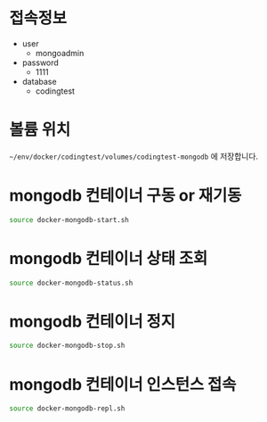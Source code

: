 # 접속정보
- user
    - mongoadmin
- password
    - 1111
- database
    - codingtest



# 볼륨 위치

`~/env/docker/codingtest/volumes/codingtest-mongodb` 에 저장합니다.



# mongodb 컨테이너 구동 or 재기동

```bash
source docker-mongodb-start.sh
```



# mongodb 컨테이너 상태 조회

```bash
source docker-mongodb-status.sh
```



# mongodb 컨테이너 정지

```bash
source docker-mongodb-stop.sh
```



# mongodb 컨테이너 인스턴스 접속

```bash
source docker-mongodb-repl.sh
```

